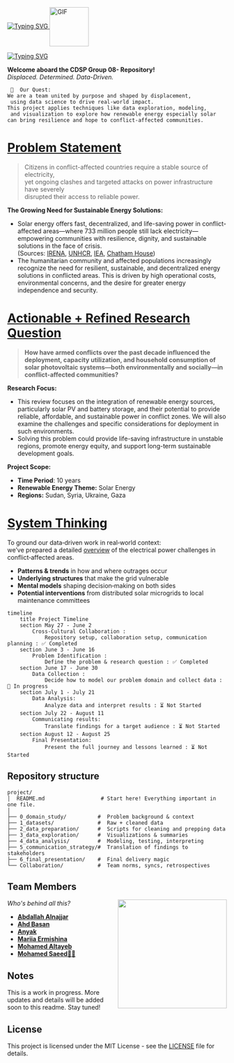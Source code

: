 
<!-- markdownlint-disable MD031 MD033 MD004 MD009 MD013 MD045 MD041 MD032 MD039 MD019 MD012-->

<div align="left">
  <a href="https://git.io/typing-svg">
    <img src="https://readme-typing-svg.herokuapp.com?font=Poppins&weight=800&size=50&duration=4984&pause=1000&color=6C9C4B&background=B3B3B300&vCenter=true&repeat=false&width=700&lines=Sustainable+Development" alt="Typing SVG" />
  </a>
  <img src="https://media.giphy.com/media/v1.Y2lkPTc5MGI3NjExZXR6dWU0aWdha2hyOTdjNXY3NWFqb2FsNmxvYmN6bmw0cm5weHozbiZlcD12MV9zdGlja2Vyc19zZWFyY2gmY3Q9cw/ZCewaVmN4ArYd4Ml0b/giphy.gif" width="90" alt="GIF" style="vertical-align: middle;" />
</div>


[![Typing SVG](https://readme-typing-svg.herokuapp.com?font=Poppins&weight=800&size=42&duration=4984&pause=1000&color=005CCF&background=B3B3B300&vCenter=true&repeat=false&width=800&height=47&lines=Renewable+Energy+in+Conflict+Zones)](https://git.io/typing-svg)

**Welcome aboard the CDSP Group 08- Repository!**  
_Displaced. Determined. Data-Driven._

```text
 🌌  Our Quest:
We are a team united by purpose and shaped by displacement,  
 using data science to drive real-world impact.
This project applies techniques like data exploration, modeling,  
 and visualization to explore how renewable energy especially solar  
can bring resilience and hope to conflict-affected communities.
```

<!-- markdownlint-disable MD031 MD033 MD004 MD009 MD013 MD045 -->
# [Problem Statement](https://github.com/MIT-Emerging-Talent/ET6-CDSP-group-08-repo/blob/main/0_domain_study/README.md)

> Citizens in conflict-affected countries require a stable source of electricity,  
 yet ongoing clashes and targeted attacks on power infrastructure have severely  
 disrupted their access to reliable power.

**The Growing Need for Sustainable Energy Solutions:**  
- Solar energy offers fast, decentralized, and life-saving power in conflict-affected areas—where 733 million people still lack electricity—empowering communities with resilience, dignity, and sustainable solutions in the face of crisis.  
(Sources: [IRENA](https://www.irena.org/-/media/Files/IRENA/Agency/Publication/2025/Mar/IRENA_DAT_RE_Capacity_Statistics_2025.pdf), [UNHCR](https://www.unhcr.org/renewableenergy4refugees/), [IEA](https://www.iea.org/), [Chatham House](http://chathamhouse.org/))
- The humanitarian community and affected populations increasingly recognize the need for resilient, sustainable, and decentralized energy solutions in conflicted areas. This is driven by high operational costs, environmental concerns, and the desire for greater energy independence and security.


# [Actionable + Refined Research Question](0_domain_study/progress.md)

> **How have armed conflicts over the past decade influenced the deployment,
> capacity utilization, and household consumption of solar photovoltaic
> systems—both environmentally and socially—in conflict-affected communities?**

**Research Focus:**  
- This review focuses on the integration of renewable energy sources, particularly solar PV and battery storage, and their potential to provide reliable, affordable, and sustainable power in conflict zones. We will also examine the challenges and specific considerations for deployment in such environments.
- Solving this problem could provide life-saving infrastructure in unstable regions, promote energy equity, and support long-term sustainable development goals.

**Project Scope:**  
- **Time Period**: 10 years  
- **Renewable Energy Theme:** Solar Energy  
- **Regions:** Sudan, Syria, Ukraine, Gaza

# [System Thinking](https://github.com/MIT-Emerging-Talent/ET6-CDSP-group-08-repo/blob/main/0_domain_study/understanding_of_problem_domain.md)

To ground our data‑driven work in real‑world context:  
 we’ve prepared a detailed
[ overview](https://github.com/MIT-Emerging-Talent/ET6-CDSP-group-08-repo/blob/dc676e15aa9831b8cd7451ce91443bb873376281/0_domain_study/understanding_of_problem_domain.md)
 of the electrical power challenges in
conflict‑affected areas.  
* **Patterns & trends** in how and where outrages occur  
* **Underlying structures** that make the grid vulnerable  
* **Mental models** shaping decision‑making on both sides  
* **Potential interventions** from distributed solar
microgrids to local maintenance committees

```mermaid
timeline
    title Project Timeline
    section May 27 - June 2
        Cross-Cultural Collaboration :
            Repository setup, collaboration setup, communication planning : ✅ Completed
    section June 3 - June 16
        Problem Identification :
            Define the problem & research question : ✅ Completed
    section June 17 - June 30
        Data Collection :
            Decide how to model our problem domain and collect data : 🔄 In progress
    section July 1 - July 21
        Data Analysis:
            Analyze data and interpret results : ⏳ Not Started
    section July 22 - August 11
        Communicating results:
            Translate findings for a target audience : ⏳ Not Started
    section August 12 - August 25
        Final Presentation:
            Present the full journey and lessons learned : ⏳ Not Started
```

## Repository structure

```text
project/
│  README.md                  # Start here! Everything important in one file.
│
├── 0_domain_study/          #  Problem background & context
├── 1_datasets/              #  Raw + cleaned data
├── 2_data_preparation/      #  Scripts for cleaning and prepping data
├── 3_data_exploration/      #  Visualizations & summaries
├── 4_data_analysis/         #  Modeling, testing, interpreting
├── 5_communication_strategy/#  Translation of findings to stakeholders
├── 6_final_presentation/    #  Final delivery magic
└── Collaboration/           #  Team norms, syncs, retrospectives
```

## Team Members

<img align="right" width="250" height="auto" src="https://media.giphy.com/media/v1.Y2lkPWVjZjA1ZTQ3czk1Mm91em13OGpzbTBxaXhpYTlpbWtyNTR0OWdiY2pwazc3aGNneCZlcD12MV9zdGlja2Vyc19zZWFyY2gmY3Q9cw/8CtkDP78zAJ2BTGo2G/giphy.gif">

_Who's behind all this?_

- **ِ[Abdallah Alnajjar](https://github.com/theabdallahnjr)**
- **[Ahd Basan](https://github.com/ahdbasan)**
- **[Anyak](https://github.com/Anyak7)**
- **[Mariia Ermishina](https://github.com/ermishina)**
- **[Mohamed Altayeb](https://github.com/Mo-Altayeb)**
- **[Mohamed Saeed👨‍💻](https://github.com/Tbaosman)**

##  Notes

This is a work in progress. More updates and details will be added soon to
this readme. Stay tuned!

## License

This project is licensed under the MIT License -
see the [LICENSE](https://github.com/MIT-Emerging-Talent/ET6-CDSP-group-08-repo/blob/main/LICENSE) file for details.
